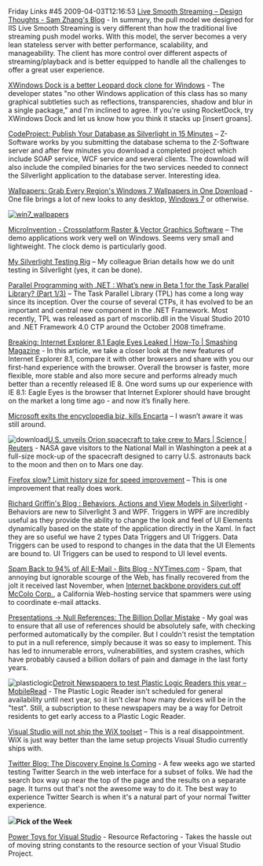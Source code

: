Friday Links #45
2009-04-03T12:16:53
[Live Smooth Streaming – Design Thoughts - Sam Zhang's Blog](http://blogs.iis.net/samzhang/archive/2009/03/27/live-smooth-streaming-design-thoughts.aspx) - In summary, the pull model we designed for IIS Live Smooth Streaming is very different than how the traditional live streaming push model works. With this model, the server becomes a very lean stateless server with better performance, scalability, and manageability. The client has more control over different aspects of streaming/playback and is better equipped to handle all the challenges to offer a great user experience.

[XWindows Dock is a better Leopard dock clone for Windows](http://www.downloadsquad.com/2009/03/27/xwindows-dock-is-a-better-leopard-dock-clone-for-windows/) - The developer states "no other Windows application of this class has so many graphical subtleties such as reflections, transparencies, shadow and blur in a single package," and I'm inclined to agree. If you're using RocketDock, try XWindows Dock and let us know how you think it stacks up [insert groans].

[CodeProject: Publish Your Database as Silverlight in 15 Minutes](http://www.codeproject.com/KB/silverlight/ZSilverlightApplication.aspx) – Z-Software works by you submitting the database schema to the Z-Software server and after few minutes you download a completed project which include SOAP service, WCF service and several clients. The download will also include the compiled binaries for the two services needed to connect the Silverlight application to the database server. Interesting idea.

[Wallpapers: Grab Every Region's Windows 7 Wallpapers in One Download](http://lifehacker.com/5187312/grab-every-regions-windows-7-wallpapers-in-one-download) - One file brings a lot of new looks to any desktop, [Windows 7](http://lifehacker.com/tag/windows-7/) or otherwise.

[![win7_wallpapers](/cdn/images/blog/FridayLinks45_10EBE/win7_wallpapers_thumb.png)](/cdn/images/blog/FridayLinks45_10EBE/win7_wallpapers.png)

[MicroInvention - Crossplatform Raster & Vector Graphics Software](http://www.crossgl.com/cgl_demos.htm#cgl_surf_clock) – The demo applications work very well on Windows. Seems very small and lightweight. The clock demo is particularly good.

[My Silverlight Testing Rig](http://houseofbilz.com/archive/2009/03/28/my-silverlight-testing-rig.aspx) – My colleague Brian details how we do unit testing in Silverlight (yes, it can be done).

[Parallel Programming with .NET : What’s new in Beta 1 for the Task Parallel Library? (Part 1/3)](http://blogs.msdn.com/pfxteam/archive/2009/03/27/9514938.aspx) – The Task Parallel Library (TPL) has come a long way since its inception. Over the course of several CTPs, it has evolved to be an important and central new component in the .NET Framework. Most recently, TPL was released as part of mscorlib.dll in the Visual Studio 2010 and .NET Framework 4.0 CTP around the October 2008 timeframe.

[Breaking: Internet Explorer 8.1 Eagle Eyes Leaked | How-To | Smashing Magazine](http://www.smashingmagazine.com/2009/03/31/breaking-internet-explorer-81-eagle-eyes-leaked/) - In this article, we take a closer look at the new features of Internet Explorer 8.1, compare it with other browsers and share with you our first-hand experience with the browser. Overall the browser is faster, more flexible, more stable and also more secure and performs already much better than a recently released IE 8. One word sums up our experience with IE 8.1: Eagle Eyes is the browser that Internet Explorer should have brought on the market a long time ago - and now it’s finally here.

[Microsoft exits the encyclopedia biz, kills Encarta](http://www.downloadsquad.com/2009/03/30/microsoft-exits-the-encyclopedia-biz-kills-encarta/) – I wasn’t aware it was still around.

![download](/cdn/images/blog/FridayLinks45_10EBE/download.jpg)[U.S. unveils Orion spacecraft to take crew to Mars | Science | Reuters](http://www.reuters.com/article/scienceNews/idUSTRE52T6XH20090330) - NASA gave visitors to the National Mall in Washington a peek at a full-size mock-up of the spacecraft designed to carry U.S. astronauts back to the moon and then on to Mars one day.

[Firefox slow? Limit history size for speed improvement](http://www.downloadsquad.com/2009/03/31/firefox-slow-limit-history-size-for-speed-improvement/) – This is one improvement that really does work.

[Richard Griffin's Blog : Behaviors, Actions and View Models in Silverlight](http://blogs.conchango.com/richardgriffin/archive/2009/03/30/behaviors-in-silverlight-a-first-look.aspx) - Behaviors are new to Silverlight 3 and WPF. Triggers in WPF are incredibly useful as they provide the ability to change the look and feel of UI Elements dynamically based on the state of the application directly in the Xaml. In fact they are so useful we have 2 types Data Triggers and UI Triggers. Data Triggers can be used to respond to changes in the data that the UI Elements are bound to. UI Triggers can be used to respond to UI level events.

[Spam Back to 94% of All E-Mail - Bits Blog - NYTimes.com](http://bits.blogs.nytimes.com/2009/03/31/spam-back-to-94-of-all-e-mail/) - Spam, that annoying but ignorable scourge of the Web, has finally recovered from the jolt it received last November, when [Internet backbone providers cut off McColo Corp.](http://voices.washingtonpost.com/securityfix/2008/11/major_source_of_online_scams_a.html), a California Web-hosting service that spammers were using to coordinate e-mail attacks.

[Presentations -> Null References: The Billion Dollar Mistake](http://www.qconlondon.com/london-2009/presentation/Null+References:+The+Billion+Dollar+Mistake) - My goal was to ensure that all use of references should be absolutely safe, with checking performed automatically by the compiler. But I couldn't resist the temptation to put in a null reference, simply because it was so easy to implement. This has led to innumerable errors, vulnerabilities, and system crashes, which have probably caused a billion dollars of pain and damage in the last forty years.

![plasticlogic](/cdn/images/blog/FridayLinks45_10EBE/plasticlogic.jpg)[Detroit Newspapers to test Plastic Logic Readers this year – MobileRead](http://www.mobileread.com/forums/showthread.php?t=43840) - The Plastic Logic Reader isn't scheduled for general availability until next year, so it isn't clear how many devices will be in the "test". Still, a subscription to these newspapers may be a way for Detroit residents to get early access to a Plastic Logic Reader.

[Visual Studio will not ship the WiX toolset](http://robmensching.com/blog/posts/2009/4/1/Visual-Studio-will-not-ship-the-WiX-toolset-contributes-only) – This is a real disappointment. WiX is just way better than the lame setup projects Visual Studio currently ships with.

[Twitter Blog: The Discovery Engine Is Coming](http://blog.twitter.com/2009/04/discovery-engine-is-coming.html) - A few weeks ago we started testing Twitter Search in the web interface for a subset of folks. We had the search box way up near the top of the page and the results on a separate page. It turns out that's not the awesome way to do it. The best way to experience Twitter Search is when it's a natural part of your normal Twitter experience.

![](http://tbn0.google.com/images?q=tbn:nhLY8ooGs-Z-AM:http://freshwater.976-tuna.com/e107_images/icons/firer.png)**Pick of the Week**

[Power Toys for Visual Studio](http://msdn.microsoft.com/en-us/vs2005/aa718340.aspx) - Resource Refactoring - Takes the hassle out of moving string constants to the resource section of your Visual Studio Project.
